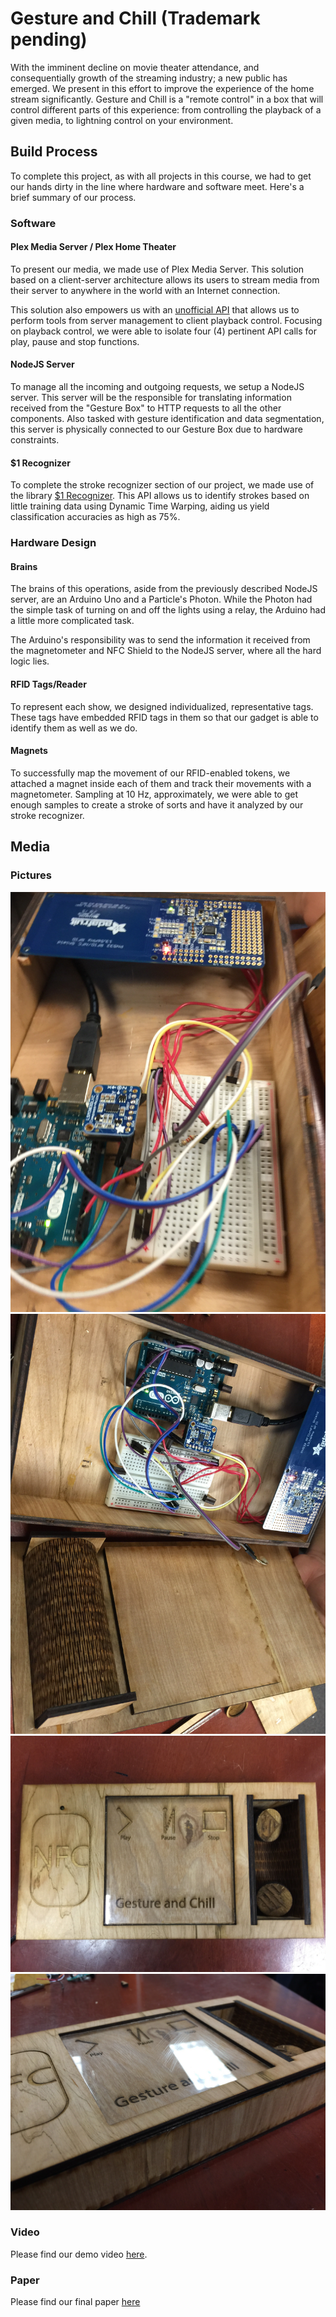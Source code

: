 # Gesture and Chill (Trademark pending)

With the imminent decline on movie theater attendance, and
consequentially growth of the streaming industry; a new public has
emerged. We present in this effort to improve the experience of the
home stream significantly. Gesture and Chill is a "remote control" in
a box that will control different parts of this experience: from
controlling the playback of a given media, to lightning control on
your environment.

## Build Process
To complete this project, as with all projects in this course, we had
to get our hands dirty in the line where hardware and software meet.
Here's a brief summary of our process.

### Software

#### Plex Media Server / Plex Home Theater
To present our media, we made use of Plex Media Server. This solution
based on a client-server architecture allows its users to stream media
from their server to anywhere in the world with an Internet
connection.

This solution also empowers us with an [unofficial
API](https://github.com/Arcanemagus/plex-api/wiki) that allows us to
perform tools from server management to client playback control.
Focusing on playback control, we were able to isolate four (4)
pertinent API calls for play, pause and stop functions.

#### NodeJS Server
To manage all the incoming and outgoing requests, we setup a NodeJS
server. This server will be the responsible for translating
information received from the "Gesture Box" to HTTP requests to all
the other components. Also tasked with gesture identification and data
segmentation, this server is physically connected to our Gesture Box
due to hardware constraints.

#### $1 Recognizer
To complete the stroke recognizer section of our project, we made use
of the library [$1
Recognizer](https://depts.washington.edu/aimgroup/proj/dollar/). This
API allows us to identify strokes based on little training data using
Dynamic Time Warping, aiding us yield classification accuracies as
high as 75%.

### Hardware Design

#### Brains
The brains of this operations, aside from the previously described
NodeJS server, are an Arduino Uno and a Particle's Photon. While the
Photon had the simple task of turning on and off the lights using a
relay, the Arduino had a little more complicated task.

The Arduino's responsibility was to send the information it received
from the magnetometer and NFC Shield to the NodeJS server, where all
the hard logic lies.

#### RFID Tags/Reader
To represent each show, we designed individualized, representative
tags. These tags have embedded RFID tags in them so that our gadget is
able to identify them as well as we do.

#### Magnets
To successfully map the movement of our RFID-enabled tokens, we
attached a magnet inside each of them and track their movements with a
magnetometer. Sampling at 10 Hz, approximately, we were able to get
enough samples to create a stroke of sorts and have it analyzed by our
stroke recognizer.

## Media

### Pictures

![picture 1](images/1.jpg)
![picture 2](images/2.jpg)
![picture 3](images/3.jpg)
![picture 4](images/4.jpg)

### Video
Please find our demo video
[here](https://www.youtube.com/watch?v=7oVUjyiay7o).

### Paper
Please find our final paper
[here](https://github.com/tonyjmnz/hcin720-gp/blob/master/gesture-chill/documents/gesture-chill-paper.pdf)
